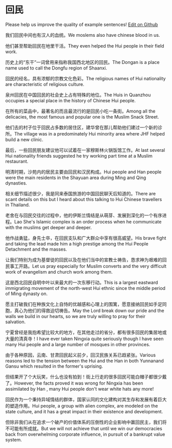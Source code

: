 # 回民

Please help us improve the quality of example sentences! [Edit on Github](https://github.com/jiyushe/jiyu-example-sentence-source/blob/main/chinese/huimin.md)

<p><span class="chinese">我们回民中间也有汉人的血统。</span><span class="english">We moslems also have chinese blood in us.</span></p>

<p><span class="chinese">他们甚至帮助回民在地里干活。</span><span class="english">They even helped the Hui people in their field work.</span></p>

<p><span class="chinese">历史上的“东干”一词曾用来指称我国西北地区的回民。</span><span class="english">The Dongan is a place name used to call the Dongfu region of Shaanxi.</span></p>

<p><span class="chinese">回民的经名，具有浓郁的宗教文化色彩。</span><span class="english">The religious names of Hui nationality are characteristic of religious culture.</span></p>

<p><span class="chinese">泉州回民在中国回民的社会史上占有特殊的地位。</span><span class="english">The Huis in Quanzhou occupies a special place in the history of Chinese Hui people.</span></p>

<p><span class="chinese">在所有的菜品中，最著名的而且最流行的是回民小吃一条街。</span><span class="english">Among all the delicacies, the most famous and popular one is the Muslim Snack Street.</span></p>

<p><span class="chinese">他们去的村子位于回民占多数的居住区，建华曾在那儿帮助他们建过一个新的诊所。</span><span class="english">The village was in a predominately Hui minority area where JHF helped build a new clinic.</span></p>

<p><span class="chinese">最后，一些回民朋友建议他可以试着在一家穆斯林火锅饭馆工作。</span><span class="english">At last several Hui nationality friends suggested he try working part time at a Muslim restaurant.</span></p>

<p><span class="chinese">明清时期，沙苑内的居民主要由回民和汉民构成。</span><span class="english">Hui people and Han people were the main residents in the Shayuan area during Ming and Qing dynasties.</span></p>

<p><span class="chinese">相关细节描述很少，我是同来泰国旅游的中国回民聊天后知道的。</span><span class="english">There are scant details on this but I heard about this talking to Hui Chinese travellers in Thailand.</span></p>

<p><span class="chinese">老舍在与回民交往的过程中，他的伊斯兰情结是从萌芽、发展到深化的一个有序进程。</span><span class="english">Lao She's Islamic complex is an order process when he communicate with the muslims get deeper and deeper.</span></p>

<p><span class="chinese">他作战勇猛，身先士卒，在回民支队和广大群众中享有很高威望。</span><span class="english">His brave fight and taking the lead made him a high prestige among the Hui People Detachment and the masses.</span></p>

<p><span class="chinese">让我们特别为成为基督徒的回民以及在他们当中的宣教士祷告，恳求神为艰难的回民事工开路。</span><span class="english">Let us pray especially for Muslim converts and the very difficult work of evangelism and church work among them.</span></p>

<p><span class="chinese">这是西北回民自明中叶以来最大的一次东移行动。</span><span class="english">This is a largest eastward immigrating movement of the north-west Hui ethnic since the middle period of Ming dynasty on.</span></p>

<p><span class="chinese">愿主打破我们在种族文化上自恃的优越感和心理上的围篱，愿意接纳回民如手足同胞，真心为他们的得救迫切祷告。</span><span class="english">May the Lord break down our pride and the walls we build in our hearts, so we are truly willing to pray for their salvation.</span></p>

<p><span class="chinese">宁夏曾经是我抱希望比较大的地方，在其他走过的省分，都有很多回民的集居地或大量的清真寺！</span><span class="english">I have ever taken Ningxia quite seriously though I have seen many Hui people and a large number of mosques in other provinces.</span></p>

<p><span class="chinese">由于各种原因，云南、甘肃回民起义前夕，回汉民族关系已趋紧张。</span><span class="english">Various reasons led to the tension between the Hui and the Han in both Yunnanand Gansu which resulted in the former's uprising.</span></p>

<p><span class="chinese">但结果开了个大玩笑，什么也没有拍到！街上行走的很多回民可能白帽子都很少戴了。</span><span class="english">However, the facts proved it was wrong for Ningxia has been assimilated by Han , many Hui people don't wear white hats any more!</span></p>

<p><span class="chinese">回民作为一个秉持异域情结的群体，国家认同的文化建构对其生存和发展有着巨大的塑造作用。</span><span class="english">Hui people, a group with alien complex, are modeled on the state culture, and it has a great impact in their existence and development.</span></p>

<p><span class="chinese">但除非我们从在追求一个破产的价值体系的压倒性的企业影响中赢回民主，我们将不可能有所成就。</span><span class="english">But we will not achieve that until we win our democracies back from overwhelming corporate influence, in pursuit of a bankrupt value system.</span></p>

